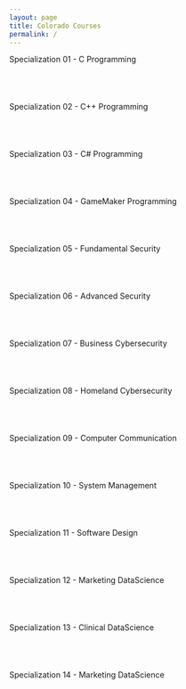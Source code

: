 ```yaml
---
layout: page
title: Colorado Courses
permalink: /
---
```


<div class="block" style="grid-template-columns: 1fr 1fr;">
  <div class="btn text">
    <div class="btn name">Specialization 01 - C Programming</div>
    <div class="row" style="grid-template-columns: 1fr 1fr 1fr 1fr;">
      <a href="/06-Colorado/CO01/" class="btn box1"><br></a>
      <a href="/06-Colorado/CO02/" class="btn box2"><br></a>
      <a href="/06-Colorado/CO03/" class="btn box3"><br></a>
      <a href="/06-Colorado/CO04/" class="btn box4"><br></a>
    </div>
  </div>
  <div class="btn text">
    <div class="btn name">Specialization 02 - C++ Programming</div>
    <div class="row" style="grid-template-columns: 1fr 1fr 1fr 1fr;">
      <a href="/06-Colorado/CO05/" class="btn box1"><br></a>
      <a href="/06-Colorado/CO06/" class="btn box2"><br></a>
      <a href="/06-Colorado/CO07/" class="btn box3"><br></a>
      <a href="/06-Colorado/CO08/" class="btn box4"><br></a>
    </div>
  </div>
</div>

<div class="block" style="grid-template-columns: 1fr 1fr;">
  <div class="btn text">
    <div class="btn name">Specialization 03 - C# Programming</div>
    <div class="row" style="grid-template-columns: 1fr 1fr 1fr 1fr;">
      <a href="/06-Colorado/CO09/" class="btn box1"><br></a>
      <a href="/06-Colorado/CO10/" class="btn box2"><br></a>
      <a href="/06-Colorado/CO11/" class="btn box3"><br></a>
      <a href="/06-Colorado/CO12/" class="btn box4"><br></a>
    </div>
  </div>
  <div class="btn text">
    <div class="btn name">Specialization 04 - GameMaker Programming</div>
    <div class="row" style="grid-template-columns: 1fr 1fr 1fr 1fr;">
      <a href="/06-Colorado/CO13/" class="btn box1"><br></a>
      <a href="/06-Colorado/CO14/" class="btn box2"><br></a>
      <a href="/06-Colorado/CO15/" class="btn box3"><br></a>
      <a href="/06-Colorado/CO16/" class="btn box4"><br></a>
    </div>
  </div>
</div>

<div class="block" style="grid-template-columns: 1fr 1fr;">
  <div class="btn text">
    <div class="btn name">Specialization 05 - Fundamental Security</div>
    <div class="row" style="grid-template-columns: 1fr 1fr 1fr 1fr;">
      <a href="/06-Colorado/CO17/" class="btn box1"><br></a>
      <a href="/06-Colorado/CO18/" class="btn box2"><br></a>
      <a href="/06-Colorado/CO19/" class="btn box3"><br></a>
      <a href="/06-Colorado/CO20/" class="btn box4"><br></a>
    </div>
  </div>
  <div class="btn text">
    <div class="btn name">Specialization 06 - Advanced Security</div>
    <div class="row" style="grid-template-columns: 1fr 1fr 1fr 1fr;">
      <a href="/06-Colorado/CO21/" class="btn box1"><br></a>
      <a href="/06-Colorado/CO22/" class="btn box2"><br></a>
      <a href="/06-Colorado/CO23/" class="btn box3"><br></a>
      <a href="/06-Colorado/CO24/" class="btn box4"><br></a>
    </div>
  </div>
</div>

<div class="block" style="grid-template-columns: 1fr 1fr;">
  <div class="btn text">
    <div class="btn name">Specialization 07 - Business Cybersecurity</div>
    <div class="row" style="grid-template-columns: 1fr 1fr 1fr 1fr;">
      <a href="/06-Colorado/CO25/" class="btn box1"><br></a>
      <a href="/06-Colorado/CO26/" class="btn box2"><br></a>
      <a href="/06-Colorado/CO27/" class="btn box3"><br></a>
      <a href="/06-Colorado/CO28/" class="btn box4"><br></a>
    </div>
  </div>
  <div class="btn text">
    <div class="btn name">Specialization 08 - Homeland Cybersecurity</div>
    <div class="row" style="grid-template-columns: 1fr 1fr 1fr 1fr;">
      <a href="/06-Colorado/CO29/" class="btn box1"><br></a>
      <a href="/06-Colorado/CO30/" class="btn box2"><br></a>
      <a href="/06-Colorado/CO31/" class="btn box3"><br></a>
      <a href="/06-Colorado/CO32/" class="btn box4"><br></a>
    </div>
  </div>
</div>

<div class="block" style="grid-template-columns: 1fr 1fr;">
  <div class="btn text">
    <div class="btn name">Specialization 09 - Computer Communication</div>
    <div class="row" style="grid-template-columns: 1fr 1fr 1fr 1fr;">
      <a href="/06-Colorado/CO33/" class="btn box1"><br></a>
      <a href="/06-Colorado/CO34/" class="btn box2"><br></a>
      <a href="/06-Colorado/CO35/" class="btn box3"><br></a>
      <a href="/06-Colorado/CO36/" class="btn box3"><br></a>
    </div>
  </div>
  <div class="btn text">
    <div class="btn name">Specialization 10 - System Management</div>
    <div class="row" style="grid-template-columns: 1fr 1fr 1fr 1fr;">
      <a href="/06-Colorado/CO37/" class="btn box1"><br></a>
      <a href="/06-Colorado/CO38/" class="btn box2"><br></a>
      <a href="/06-Colorado/CO39/" class="btn box3"><br></a>
      <a href="/06-Colorado/CO40/" class="btn box3"><br></a>
    </div>
  </div>
</div>

<div class="block" style="grid-template-columns: 1fr 1fr;">
  <div class="btn text">
    <div class="btn name">Specialization 11 - Software Design</div>
    <div class="row" style="grid-template-columns: 1fr 1fr 1fr 1fr;">
      <a href="/06-Colorado/CO41/" class="btn box1"><br></a>
      <a href="/06-Colorado/CO42/" class="btn box2"><br></a>
      <a href="/06-Colorado/CO43/" class="btn box3"><br></a>
      <a href="/06-Colorado/CO44/" class="btn box3"><br></a>
    </div>
  </div>
  <div class="btn text">
    <div class="btn name">Specialization 12 - Marketing DataScience</div>
    <div class="row" style="grid-template-columns: 1fr 1fr 1fr 1fr;">
      <a href="/06-Colorado/CO45/" class="btn box1"><br></a>
      <a href="/06-Colorado/CO46/" class="btn box2"><br></a>
      <a href="/06-Colorado/CO47/" class="btn box3"><br></a>
      <a href="/06-Colorado/CO48/" class="btn box3"><br></a>
    </div>
  </div>
</div>

<div class="block" style="grid-template-columns: 1fr 1fr;">
  <div class="btn text">
    <div class="btn name">Specialization 13 - Clinical DataScience</div>
    <div class="row" style="grid-template-columns: 1fr 1fr 1fr 1fr;">
      <a href="/06-Colorado/CO01/" class="btn box1"><br></a>
      <a href="/06-Colorado/CO02/" class="btn box2"><br></a>
      <a href="/06-Colorado/CO03/" class="btn box3"><br></a>
      <a href="/06-Colorado/CO04/" class="btn box3"><br></a>
    </div>
  </div>
  <div class="btn text">
    <div class="btn name">Specialization 14 - Marketing DataScience</div>
    <div class="row" style="grid-template-columns: 1fr 1fr 1fr 1fr;">
      <a href="/06-Colorado/CO01/" class="btn box1"><br></a>
      <a href="/06-Colorado/CO02/" class="btn box2"><br></a>
      <a href="/06-Colorado/CO03/" class="btn box3"><br></a>
      <a href="/06-Colorado/CO04/" class="btn box3"><br></a>
    </div>
  </div>
</div>